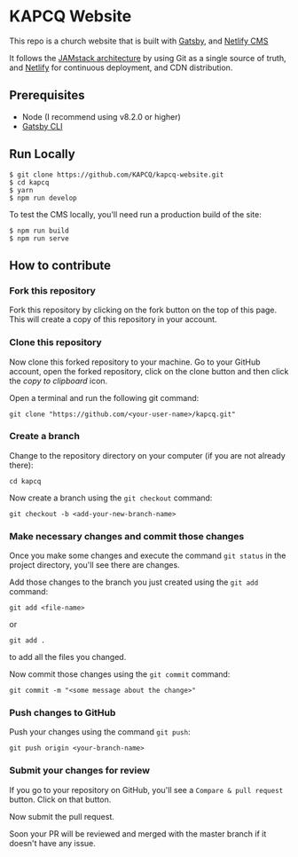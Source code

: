 # KAPCQ Website

This repo is a church website that is built with [Gatsby](https://www.gatsbyjs.org/), and [Netlify CMS](https://www.netlifycms.org)

It follows the [JAMstack architecture](https://jamstack.org) by using Git as a single source of truth, and [Netlify](https://www.netlify.com) for continuous deployment, and CDN distribution.

## Prerequisites

- Node (I recommend using v8.2.0 or higher)
- [Gatsby CLI](https://www.gatsbyjs.org/docs/)

## Run Locally
```
$ git clone https://github.com/KAPCQ/kapcq-website.git
$ cd kapcq
$ yarn
$ npm run develop
```
To test the CMS locally, you'll need run a production build of the site:
```
$ npm run build
$ npm run serve
```

## How to contribute

### Fork this repository

Fork this repository by clicking on the fork button on the top of this page.
This will create a copy of this repository in your account.

### Clone this repository

Now clone this forked repository to your machine. Go to your GitHub account, open the forked repository, click on the clone button and then click the *copy to clipboard* icon.

Open a terminal and run the following git command:

```
git clone "https://github.com/<your-user-name>/kapcq.git"
```

### Create a branch

Change to the repository directory on your computer (if you are not already there):

```
cd kapcq
```
Now create a branch using the `git checkout` command:
```
git checkout -b <add-your-new-branch-name>
```

### Make necessary changes and commit those changes

Once you make some changes and execute the command `git status` in the project directory, you'll see there are changes.

Add those changes to the branch you just created using the `git add` command:

```
git add <file-name> 
```
or
```
git add .
```
to add all the files you changed.

Now commit those changes using the `git commit` command:
```
git commit -m "<some message about the change>"
```

### Push changes to GitHub

Push your changes using the command `git push`:
```
git push origin <your-branch-name>
```

### Submit your changes for review

If you go to your repository on GitHub, you'll see a  `Compare & pull request` button. Click on that button.

Now submit the pull request.

Soon your PR will be reviewed and merged with the master branch if it doesn't have any issue.
